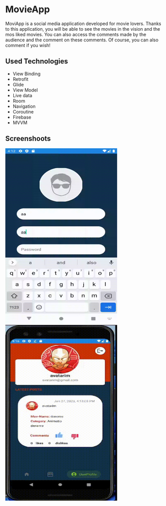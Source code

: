 # MovieApp
MoviApp is a social media application developed for movie lovers. Thanks to this application, you will be able to see the movies in the vision and the mos liked movies. You can also access the comments made by the audience and the comment on these comments. Of course, you can also comment if you wish!
## Used Technologies
* View Binding
* Retrofit
* Glide
* View Model
* Live data
* Room
* Navigation
* Coroutine
* Firebase
* MVVM
## Screenshoots
<img src="https://github.com/mustafaunlu0/MovieApp/blob/master/login.gif" width="350" height="550"/>           <img src="https://github.com/mustafaunlu0/MovieApp/blob/master/kirp%20(online-video-cutter.com).gif" width="350" height="550"/> 

